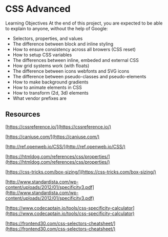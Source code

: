 # CSS Advanced

Learning Objectives
At the end of this project, you are expected to be able to explain to anyone, without the help of Google:

- Selectors, properties, and values
- The difference between block and inline styling
- How to ensure consistency across all browers (CSS reset)
- How to setup CSS variables
- The differences between inline, embeded and external CSS
- How grid systems work (with floats)
- The difference between icons webfonts and SVG icons
- The difference between pseudo-classes and pseudo-elements
- How to make background gradients
- How to animate elements in CSS
- How to transform (2d, 3d) elements
- What vendor prefixes are

## Resources

[https://cssreference.io/](https://cssreference.io/)

[https://caniuse.com/](https://caniuse.com/)

[http://ref.openweb.io/CSS/](http://ref.openweb.io/CSS/)

[https://htmldog.com/references/css/properties/](https://htmldog.com/references/css/properties/)

[https://css-tricks.com/box-sizing/](https://css-tricks.com/box-sizing/)

[http://www.standardista.com/wp-content/uploads/2012/01/specificity3.pdf](http://www.standardista.com/wp-content/uploads/2012/01/specificity3.pdf)

[https://www.codecaptain.io/tools/css-specificity-calculator](https://www.codecaptain.io/tools/css-specificity-calculator)

[https://frontend30.com/css-selectors-cheatsheet/](https://frontend30.com/css-selectors-cheatsheet/)

